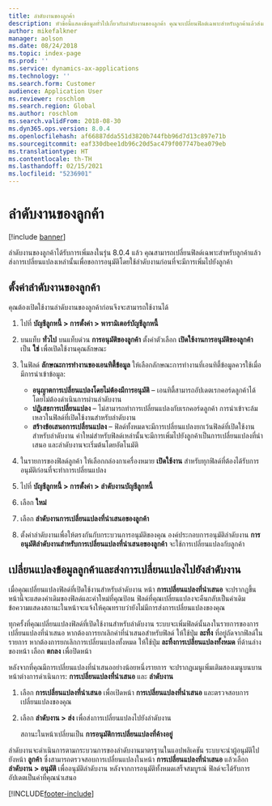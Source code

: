 ```yaml
---
title: ลำดับงานของลูกค้า
description: หัวข้อนี้แสดงข้อมูลทั่วไปเกี่ยวกับลำดับงานของลูกค้า คุณจะเปลี่ยนฟิลด์เฉพาะสำหรับลูกค้าแล้วส่งการเปลี่ยนแปลงเหล่านั้นเพื่อขอการอนุมัติโดยใช้ลำดับงานก่อนที่จะมีการเพิ่มไปยังลูกค้า
author: mikefalkner
manager: aolson
ms.date: 08/24/2018
ms.topic: index-page
ms.prod: ''
ms.service: dynamics-ax-applications
ms.technology: ''
ms.search.form: Customer
audience: Application User
ms.reviewer: roschlom
ms.search.region: Global
ms.author: roschlom
ms.search.validFrom: 2018-08-30
ms.dyn365.ops.version: 8.0.4
ms.openlocfilehash: af66887dda551d3820b744fbb96d7d13c897e71b
ms.sourcegitcommit: eaf330dbee1db96c20d5ac479f007747bea079eb
ms.translationtype: HT
ms.contentlocale: th-TH
ms.lasthandoff: 02/15/2021
ms.locfileid: "5236901"
---
```

# <a name="customer-workflow"></a>ลำดับงานของลูกค้า

[!include [banner](../includes/banner.md)]

ลำดับงานของลูกค้าได้รับการเพิ่มลงในรุ่น 8.0.4 แล้ว คุณสามารถเปลี่ยนฟิลด์เฉพาะสำหรับลูกค้าแล้วส่งการเปลี่ยนแปลงเหล่านั้นเพื่อขอการอนุมัติโดยใช้ลำดับงานก่อนที่จะมีการเพิ่มไปยังลูกค้า

## <a name="set-up-the-customer-workflow"></a>ตั้งค่าลำดับงานของลูกค้า

คุณต้องเปิดใช้งานลำดับงานของลูกค้าก่อนจึงจะสามารถใช้งานได้

1. ไปที่ **บัญชีลูกหนี้ \> การตั้งค่า \> พารามิเตอร์บัญชีลูกหนี้**
2. บนแท็บ **ทั่วไป** บนแท็บด่วน **การอนุมัติของลูกค้า** ตั้งค่าตัวเลือก **เปิดใช้งานการอนุมัติของลูกค้า** เป็น **ใช่** เพื่อเปิดใช้งานคุณลักษณะ
3. ในฟิลด์ **ลักษณะการทำงานของเอนทิตี้ข้อมูล** ให้เลือกลักษณะการทำงานที่เอนทิตี้ข้อมูลควรใช้เมื่อมีการนำเข้าข้อมูล:

    - **อนุญาตการเปลี่ยนแปลงโดยไม่ต้องมีการอนุมัติ** – เอนทิตี้สามารถอัปเดตเรกคอร์ดลูกค้าได้โดยไม่ต้องดำเนินการผ่านลำดับงาน
    - **ปฏิเสธการเปลี่ยนแปลง** – ไม่สามารถทำการเปลี่ยนแปลงกับเรกคอร์ดลูกค้า การนำเข้าจะล้มเหลวในฟิลด์ที่เปิดใช้งานสำหรับลำดับงาน
    - **สร้างข้อเสนอการเปลี่ยนแปลง** – ฟิลด์ทั้งหมดจะมีการเปลี่ยนแปลงยกเว้นฟิลด์ที่เปิดใช้งานสำหรับลำดับงาน ค่าใหม่สำหรับฟิลด์เหล่านั้นจะมีการเพิ่มไปยังลูกค้าเป็นการเปลี่ยนแปลงที่นำเสนอ และลำดับงานจะเริ่มต้นโดยอัตโนมัติ

4. ในรายการของฟิลด์ลูกค้า ให้เลือกกล่องกาเครื่องหมาย **เปิดใช้งาน** สำหรับทุกฟิลด์ที่ต้องได้รับการอนุมัติก่อนที่จะทำการเปลี่ยนแปลง
5. ไปที่ **บัญชีลูกหนี้ \> การตั้งค่า \> ลำดับงานบัญชีลูกหนี้**
6. เลือก **ใหม่**
7. เลือก **ลำดับงานการเปลี่ยนแปลงที่นำเสนอของลูกค้า** 
8. ตั้งค่าลำดับงานเพื่อให้ตรงกันกับกระบวนการอนุมัติของคุณ องค์ประกอบการอนุมัติลำดับงาน **การอนุมัติลำดับงานสำหรับการเปลี่ยนแปลงที่นำเสนอของลูกค้า** จะใช้การเปลี่ยนแปลงกับลูกค้า

## <a name="change-customer-information-and-submit-the-changes-to-the-workflow"></a>เปลี่ยนแปลงข้อมูลลูกค้าและส่งการเปลี่ยนแปลงไปยังลำดับงาน

เมื่อคุณเปลี่ยนแปลงฟิลด์ที่เปิดใช้งานสำหรับลำดับงาน หน้า **การเปลี่ยนแปลงที่นำเสนอ** จะปรากฏขึ้น หน้านี้จะแสดงค่าเดิมของฟิลด์และค่าใหม่ที่คุณป้อน ฟิลด์ที่คุณเปลี่ยนแปลงจะคืนกลับเป็นค่าเดิม ข้อความแสดงสถานะในหน้าจะแจ้งให้คุณทราบว่ายังไม่มีการส่งการเปลี่ยนแปลงของคุณ

ทุกครั้งที่คุณเปลี่ยนแปลงฟิลด์ที่เปิดใช้งานสำหรับลำดับงาน ระบบจะเพิ่มฟิลด์นั้นลงในรายการของการเปลี่ยนแปลงที่นำเสนอ หากต้องการยกเลิกค่าที่นำเสนอสำหรับฟิลด์ ให้ใช้ปุ่ม **ละทิ้ง** ที่อยู่ถัดจากฟิลด์ในรายการ หากต้องการยกเลิกการเปลี่ยนแปลงทั้งหมด ให้ใช้ปุ่ม **ละทิ้งการเปลี่ยนแปลงทั้งหมด** ที่ด้านล่างของหน้า เลือก **ตกลง** เพื่อปิดหน้า

หลังจากที่คุณมีการเปลี่ยนแปลงที่นำเสนออย่างน้อยหนึ่งรายการ จะปรากฏเมนูเพิ่มเติมสองเมนูบนบานหน้าต่างการดำเนินการ: **การเปลี่ยนแปลงที่นำเสนอ** และ **ลำดับงาน**

1. เลือก **การเปลี่ยนแปลงที่นำเสนอ** เพื่อเปิดหน้า **การเปลี่ยนแปลงที่นำเสนอ** และตรวจสอบการเปลี่ยนแปลงของคุณ
2. เลือก **ลำดับงาน \> ส่ง** เพื่อส่งการเปลี่ยนแปลงไปยังลำดับงาน

    สถานะในหน้าเปลี่ยนเป็น **การอนุมัติการเปลี่ยนแปลงที่ค้างอยู่**

ลำดับงานจะดำเนินการตามกระบวนการของลำดับงานมาตรฐานในแอปพลิเคชัน ระบบจะนำผู้อนุมัติไปยังหน้า **ลูกค้า** ซึ่งสามารถตรวจสอบการเปลี่ยนแปลงในหน้า **การเปลี่ยนแปลงที่นำเสนอ** แล้วเลือก **ลำดับงาน \> อนุมัติ** เพื่ออนุมัติลำดับงาน หลังจากการอนุมัติทั้งหมดเสร็จสมบูรณ์ ฟิลด์จะได้รับการอัปเดตเป็นค่าที่คุณนำเสนอ


[!INCLUDE[footer-include](../../includes/footer-banner.md)]